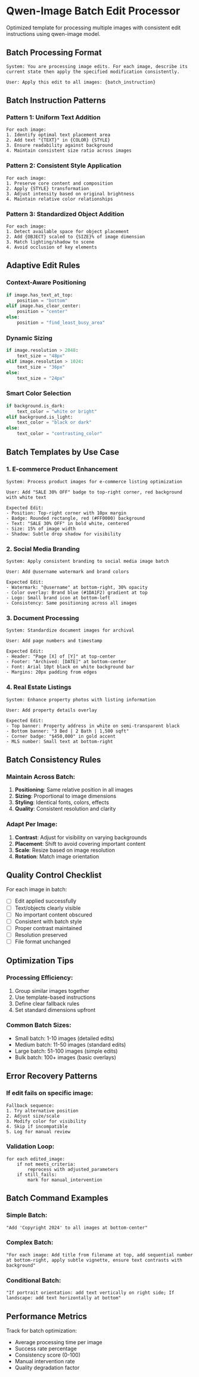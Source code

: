 # Qwen-Image Batch Edit Processor

Optimized template for processing multiple images with consistent edit instructions using qwen-image model.

## Batch Processing Format

```
System: You are processing image edits. For each image, describe its current state then apply the specified modification consistently.

User: Apply this edit to all images: {batch_instruction}
```

## Batch Instruction Patterns

### Pattern 1: Uniform Text Addition
```
For each image:
1. Identify optimal text placement area
2. Add text "{TEXT}" in {COLOR} {STYLE}
3. Ensure readability against background
4. Maintain consistent size ratio across images
```

### Pattern 2: Consistent Style Application
```
For each image:
1. Preserve core content and composition
2. Apply {STYLE} transformation
3. Adjust intensity based on original brightness
4. Maintain relative color relationships
```

### Pattern 3: Standardized Object Addition
```
For each image:
1. Detect available space for object placement
2. Add {OBJECT} scaled to {SIZE}% of image dimension
3. Match lighting/shadow to scene
4. Avoid occlusion of key elements
```

## Adaptive Edit Rules

### Context-Aware Positioning
```python
if image.has_text_at_top:
    position = "bottom"
elif image.has_clear_center:
    position = "center"
else:
    position = "find_least_busy_area"
```

### Dynamic Sizing
```python
if image.resolution > 2048:
    text_size = "48px"
elif image.resolution > 1024:
    text_size = "36px"
else:
    text_size = "24px"
```

### Smart Color Selection
```python
if background.is_dark:
    text_color = "white or bright"
elif background.is_light:
    text_color = "black or dark"
else:
    text_color = "contrasting_color"
```

## Batch Templates by Use Case

### 1. E-commerce Product Enhancement
```
System: Process product images for e-commerce listing optimization

User: Add "SALE 30% OFF" badge to top-right corner, red background with white text

Expected Edit:
- Position: Top-right corner with 10px margin
- Badge: Rounded rectangle, red (#FF0000) background
- Text: "SALE 30% OFF" in bold white, centered
- Size: 15% of image width
- Shadow: Subtle drop shadow for visibility
```

### 2. Social Media Branding
```
System: Apply consistent branding to social media image batch

User: Add @username watermark and brand colors

Expected Edit:
- Watermark: "@username" at bottom-right, 30% opacity
- Color overlay: Brand blue (#1DA1F2) gradient at top
- Logo: Small brand icon at bottom-left
- Consistency: Same positioning across all images
```

### 3. Document Processing
```
System: Standardize document images for archival

User: Add page numbers and timestamp

Expected Edit:
- Header: "Page [X] of [Y]" at top-center
- Footer: "Archived: [DATE]" at bottom-center
- Font: Arial 10pt black on white background bar
- Margins: 20px padding from edges
```

### 4. Real Estate Listings
```
System: Enhance property photos with listing information

User: Add property details overlay

Expected Edit:
- Top banner: Property address in white on semi-transparent black
- Bottom banner: "3 Bed | 2 Bath | 1,500 sqft" 
- Corner badge: "$450,000" in gold accent
- MLS number: Small text at bottom-right
```

## Batch Consistency Rules

### Maintain Across Batch:
1. **Positioning**: Same relative position in all images
2. **Sizing**: Proportional to image dimensions
3. **Styling**: Identical fonts, colors, effects
4. **Quality**: Consistent resolution and clarity

### Adapt Per Image:
1. **Contrast**: Adjust for visibility on varying backgrounds
2. **Placement**: Shift to avoid covering important content
3. **Scale**: Resize based on image resolution
4. **Rotation**: Match image orientation

## Quality Control Checklist

For each image in batch:
- [ ] Edit applied successfully
- [ ] Text/objects clearly visible
- [ ] No important content obscured
- [ ] Consistent with batch style
- [ ] Proper contrast maintained
- [ ] Resolution preserved
- [ ] File format unchanged

## Optimization Tips

### Processing Efficiency:
1. Group similar images together
2. Use template-based instructions
3. Define clear fallback rules
4. Set standard dimensions upfront

### Common Batch Sizes:
- Small batch: 1-10 images (detailed edits)
- Medium batch: 11-50 images (standard edits)
- Large batch: 51-100 images (simple edits)
- Bulk batch: 100+ images (basic overlays)

## Error Recovery Patterns

### If edit fails on specific image:
```
Fallback sequence:
1. Try alternative position
2. Adjust size/scale
3. Modify color for visibility
4. Skip if incompatible
5. Log for manual review
```

### Validation Loop:
```
for each edited_image:
    if not meets_criteria:
        reprocess with adjusted_parameters
    if still_fails:
        mark for manual_intervention
```

## Batch Command Examples

### Simple Batch:
```
"Add 'Copyright 2024' to all images at bottom-center"
```

### Complex Batch:
```
"For each image: Add title from filename at top, add sequential number at bottom-right, apply subtle vignette, ensure text contrasts with background"
```

### Conditional Batch:
```
"If portrait orientation: add text vertically on right side; If landscape: add text horizontally at bottom"
```

## Performance Metrics

Track for batch optimization:
- Average processing time per image
- Success rate percentage
- Consistency score (0-100)
- Manual intervention rate
- Quality degradation factor
